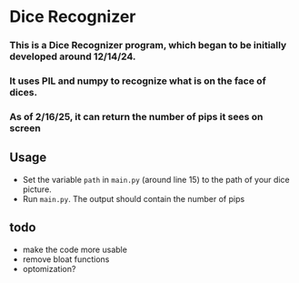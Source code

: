 # Dice Recognizer 

### This is a Dice Recognizer program, which began to be initially developed around 12/14/24.
### It uses PIL and numpy to recognize what is on the face of dices.
### As of 2/16/25, it can return the number of pips it sees on screen 

## Usage
- Set the variable `path` in `main.py` (around line 15) to the path of your dice picture.
- Run `main.py`. The output should contain the number of pips

## todo
- make the code more usable
- remove bloat functions
- optomization? 
